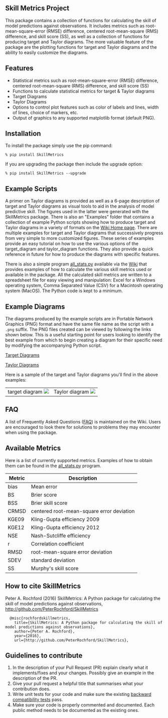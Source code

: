 Skill Metrics Project
--------------------
This package contains a collection of functions for calculating the skill of model predictions against observations. It includes metrics such as root-mean-square-error (RMSE) difference, centered root-mean-square (RMS) difference, and skill score (SS), as well as a collection of functions for producing target and Taylor diagrams. The more valuable feature of the package are the plotting functions for target and Taylor diagrams and the ability to easily customize the diagrams.

Features
---------------------
- Statistical metrics such as root-mean-square-error (RMSE) difference, centered root-mean-square (RMS) difference, and skill score (SS)
- Functions to calculate statistical metrics for target & Taylor diagrams
- Target Diagrams
- Taylor Diagrams
- Options to control plot features such as color of labels and lines, width of lines, choice of markers, etc.
- Output of graphics to any supported matplotlib format (default PNG).

Installation
---------------------
To install the package simply use the pip command:

`% pip install SkillMetrics`

If you are upgrading the package then include the upgrade option:

`% pip install SkillMetrics --upgrade`

Example Scripts
---------------------
A primer on Taylor diagrams is provided as well as a 6-page description of target and Taylor diagrams as visual tools to aid in the analysis of model predictive skill. The figures used in the latter were generated with the SkillMetrics package. There is also an "Examples" folder that contains a collection of example Python scripts showing how to produce target and Taylor diagrams in a variety of formats on the [Wiki Home page](http://github.com/PeterRochford/SkillMetrics/wiki). There are multiple examples for target and Taylor diagrams that successively progress from very simple to more customized figures. These series of examples provide an easy tutorial on how to use the various options of the target_diagram and taylor_diagram functions. They also provide a quick reference in future for how to produce the diagrams with specific features. 

There is also a simple program [all_stats.py](http://github.com/PeterRochford/SkillMetrics/blob/master/Examples/all_stats.py) available via the [Wiki](http://github.com/PeterRochford/SkillMetrics/wiki#all-statistics) that provides examples of how to calculate the various skill metrics used or available in the package. All the calculated skill metrics are written to a spreadsheet file for easy viewing and manipulation: Excel for a Windows operating system, Comma Separated Value (CSV) for a Macintosh operating system (MacOS). The Python code is kept to a minimum.

Example Diagrams
---------------------
The diagrams produced by the example scripts are in Portable Network Graphics (PNG) format and have the same file name as the script with a `.png` suffix. The PNG files created can be viewed by following the links shown below. This is a useful starting point for users looking to identify the best example from which to begin creating a diagram for their specific need by modifying the accompanying Python script.

[Target Diagrams](http://github.com/PeterRochford/SkillMetrics/wiki/Target-Diagram-Examples)

[Taylor Diagrams](http://github.com/PeterRochford/SkillMetrics/wiki/Taylor-Diagram-Examples)

Here is a sample of the target and Taylor diagrams you'll find in the above examples:

| | |
| :-------------------------:|:-------------------------: |
| target diagram ![](https://github.com/PeterRochford/SkillMetrics/blob/master/Examples/target7_example.png) | Taylor diagram ![](https://github.com/PeterRochford/SkillMetrics/blob/master/Examples/taylor9_example.png) |

FAQ
---------------------
A list of Frequently Asked Questions ([FAQ](http://github.com/PeterRochford/SkillMetrics/wiki/FAQ)) is maintained on the Wiki. Users are encouraged to look there for solutions to problems they may encounter when using the package. 

Available Metrics
---------------------
Here is a list of currently supported metrics. Examples of how to obtain them can be found in the [all_stats.py](http://github.com/PeterRochford/SkillMetrics/blob/master/Examples/all_stats.py) program.

| Metric      | Description |
| ----------- | ----------- |
| bias        | Mean error  |
| BS          | Brier score |
| BSS         | Brier skill score |
| CRMSD       | centered root-mean-square error deviation |
| KGE09       | Kling-Gupta efficiency 2009 |
| KGE12       | Kling-Gupta efficiency 2012 |
| NSE         | Nash-Sutcliffe efficiency |
| r           | Correlation coefficient |
| RMSD        | root-mean-square error deviation |
| SDEV        | standard deviation |
| SS          | Murphy's skill score |

How to cite SkillMetrics
---------------------
Peter A. Rochford (2016) SkillMetrics: A Python package for calculating the skill of model predictions against observations, http://github.com/PeterRochford/SkillMetrics

```
  @misc{rochfordskillmetrics, 
    title={SkillMetrics: A Python package for calculating the skill of model predictions against observations}, 
    author={Peter A. Rochford}, 
    year={2016}, 
    url={http://github.com/PeterRochford/SkillMetrics}, 
```

Guidelines to contribute
---------------------
1. In the description of your Pull Request (PR) explain clearly what it implements/fixes and your changes. Possibly give an example in the description of the PR. 
2. Give your pull request a helpful title that summarises what your contribution does. 
3. Write unit tests for your code and make sure the existing [backward compatibility tests](http://github.com/PeterRochford/SkillMetrics/wiki/Backward-Compatibility-Testing) pass. 
4. Make sure your code is properly commented and documented. Each public method needs to be documented as the existing ones.
